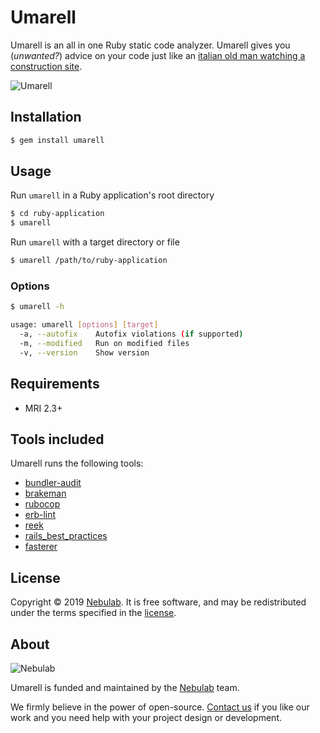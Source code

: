 # Umarell

Umarell is an all in one Ruby static code analyzer.
Umarell gives you (*unwanted?*) advice on your code just like an [italian old man watching a construction site](https://en.wikipedia.org/wiki/Umarell).

![Umarell](https://raw.githubusercontent.com/nebulab/umarell/master/assets/umarell.jpg?raw=true "Umarell")

## Installation

```sh
$ gem install umarell
```

## Usage

Run `umarell` in a Ruby application's root directory

```sh
$ cd ruby-application
$ umarell
```

Run `umarell` with a target directory or file

```sh
$ umarell /path/to/ruby-application
```

### Options

```sh
$ umarell -h

usage: umarell [options] [target]
  -a, --autofix    Autofix violations (if supported)
  -m, --modified   Run on modified files
  -v, --version    Show version
```

## Requirements

* MRI 2.3+

## Tools included

Umarell runs the following tools:
- [bundler-audit](https://github.com/rubysec/bundler-audit)
- [brakeman](https://github.com/presidentbeef/brakeman)
- [rubocop](https://github.com/rubocop-hq/rubocop)
- [erb-lint](https://github.com/Shopify/erb-lint)
- [reek](https://github.com/troessner/reek)
- [rails_best_practices](https://github.com/flyerhzm/rails_best_practices)
- [fasterer](https://github.com/DamirSvrtan/fasterer)

## License

Copyright © 2019 [Nebulab](https://nebulab.it/).
It is free software, and may be redistributed under the terms specified in the [license](LICENSE.txt).

## About

![Nebulab](http://nebulab.it/assets/images/public/logo.svg)

Umarell is funded and maintained by the [Nebulab](http://nebulab.it/) team.

We firmly believe in the power of open-source. [Contact us](https://nebulab.it/contact-us/) if you like our work and you need help with your project design or development.
